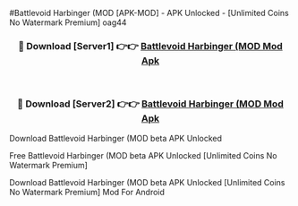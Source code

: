 #Battlevoid Harbinger (MOD [APK-MOD] - APK Unlocked - [Unlimited Coins No Watermark Premium] oag44



<div align="center">

<h3>🔴 Download [Server1] 👉👉 <a href="https://momento.my/?title=Battlevoid_Harbinger_(MOD">Battlevoid Harbinger (MOD Mod Apk</a></h3><br>

<h3>🔴 Download [Server2] 👉👉 <a href="https://momento.my/?title=Battlevoid_Harbinger_(MOD">Battlevoid Harbinger (MOD Mod Apk</a></h3>
</div>



Download Battlevoid Harbinger (MOD beta APK Unlocked

Free Battlevoid Harbinger (MOD beta APK Unlocked [Unlimited Coins No Watermark Premium]

Download Battlevoid Harbinger (MOD beta APK Unlocked [Unlimited Coins No Watermark Premium] Mod For Android
